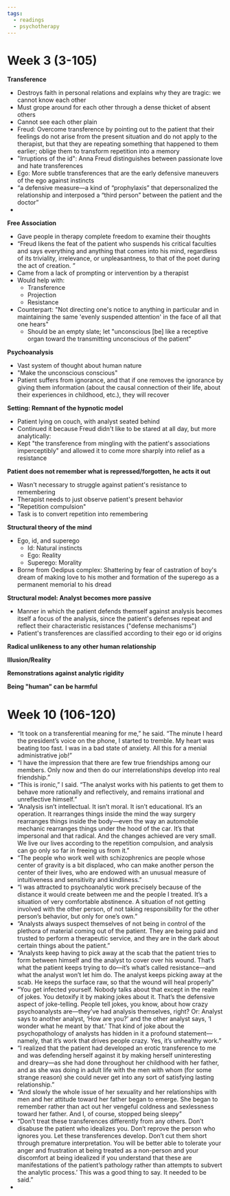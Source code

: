 ```yaml
---
tags:
  - readings
  - psychotherapy
---
```


# Week 3 (3-105)
**Transference**
- Destroys faith in personal relations and explains why they are tragic: we cannot know each other
- Must grope around for each other through a dense thicket of absent others
- Cannot see each other plain
- Freud: Overcome transference by pointing out to the patient that their feelings do not arise from the present situation and do not apply to the therapist, but that they are repeating something that happened to them earlier; oblige them to transform repetition into a memory
- "Irruptions of the id": Anna Freud distinguishes between passionate love and hate transferences
- Ego: More subtle transferences that are the early defensive maneuvers of the ego against instincts
- “a defensive measure—a kind of “prophylaxis” that depersonalized the relationship and interposed a “third person” between the patient and the doctor” 
- 

**Free Association**
- Gave people in therapy complete freedom to examine their thoughts
- “Freud likens the feat of the patient who suspends his critical faculties and says everything and anything that comes into his mind, regardless of its triviality, irrelevance, or unpleasantness, to that of the poet during the act of creation. ”
- Came from a lack of prompting or intervention by a therapist
- Would help with:
	- Transference
	- Projection
	- Resistance
- Counterpart: "Not directing one's notice to anything in particular and in maintaining the same 'evenly suspended attention' in the face of all that one hears"
	- Should be an empty slate; let "unconscious [be] like a receptive organ toward the transmitting unconscious of the patient"

**Psychoanalysis**
- Vast system of thought about human nature
- "Make the unconscious conscious"
- Patient suffers from ignorance, and that if one removes the ignorance by giving them information (about the causal connection of their life, about their experiences in childhood, etc.), they will recover

**Setting: Remnant of the hypnotic model**
- Patient lying on couch, with analyst seated behind
- Continued it because Freud didn't like to be stared at all day, but more analytically:
- Kept "the transference from mingling with the patient's associations imperceptibly" and allowed it to come more sharply into relief as a resistance

**Patient does not remember what is repressed/forgotten, he acts it out**
- Wasn't necessary to struggle against patient's resistance to remembering
- Therapist needs to just observe patient's present behavior
- "Repetition compulsion"
- Task is to convert repetition into remembering

**Structural theory of the mind**
- Ego, id, and superego
	- Id: Natural instincts
	- Ego: Reality
	- Superego: Morality
- Borne from Oedipus complex: Shattering by fear of castration of boy's dream of making love to his mother and formation of the superego as a permanent memorial to his dread

**Structural model: Analyst becomes more passive**
- Manner in which the patient defends themself against analysis becomes itself a focus of the analysis, since the patient's defenses repeat and reflect their characteristic resistances ("defense mechanisms")
- Patient's transferences are classified according to their ego or id origins

**Radical unlikeness to any other human relationship**

**Illusion/Reality**

**Remonstrations against analytic rigidity**

**Being "human" can be harmful**

# Week 10 (106-120)
- “It took on a transferential meaning for me,” he said. “The minute I heard the president’s voice on the phone, I started to tremble. My heart was beating too fast. I was in a bad state of anxiety. All this for a menial administrative job!”
- “I have the impression that there are few true friendships among our members. Only now and then do our interrelationships develop into real friendship.”
- “This is ironic,” I said. “The analyst works with his patients to get them to behave more rationally and reflectively, and remains irrational and unreflective himself.”
- “Analysis isn’t intellectual. It isn’t moral. It isn’t educational. It’s an operation. It rearranges things inside the mind the way surgery rearranges things inside the body—even the way an automobile mechanic rearranges things under the hood of the car. It’s that impersonal and that radical. And the changes achieved are very small. We live our lives according to the repetition compulsion, and analysis can go only so far in freeing us from it.”
- “The people who work well with schizophrenics are people whose center of gravity is a bit displaced, who can make another person the center of their lives, who are endowed with an unusual measure of intuitiveness and sensitivity and kindliness.”
- “I was attracted to psychoanalytic work precisely because of the distance it would create between me and the people I treated. It’s a situation of very comfortable abstinence. A situation of not getting involved with the other person, of not taking responsibility for the other person’s behavior, but only for one’s own.”
- “Analysts always suspect themselves of not being in control of the plethora of material coming out of the patient. They are being paid and trusted to perform a therapeutic service, and they are in the dark about certain things about the patient.”
- “Analysts keep having to pick away at the scab that the patient tries to form between himself and the analyst to cover over his wound. That’s what the patient keeps trying to do—it’s what’s called resistance—and what the analyst won’t let him do. The analyst keeps picking away at the scab. He keeps the surface raw, so that the wound will heal properly”
- “You get infected yourself. Nobody talks about that except in the realm of jokes. You detoxify it by making jokes about it. That’s the defensive aspect of joke-telling. People tell jokes, you know, about how crazy psychoanalysts are—they’ve had analysis themselves, right? Or: Analyst says to another analyst, ‘How are you?’ and the other analyst says, ‘I wonder what he meant by that.’ That kind of joke about the psychopathology of analysts has hidden in it a profound statement—namely, that it’s work that drives people crazy. Yes, it’s unhealthy work.”
- “I realized that the patient had developed an erotic transference to me and was defending herself against it by making herself uninteresting and dreary—as she had done throughout her childhood with her father, and as she was doing in adult life with the men with whom (for some strange reason) she could never get into any sort of satisfying lasting relationship.”
- “And slowly the whole issue of her sexuality and her relationships with men and her attitude toward her father began to emerge. She began to remember rather than act out her vengeful coldness and sexlessness toward her father. And I, of course, stopped being sleepy”
- “Don’t treat these transferences differently from any others. Don’t disabuse the patient who idealizes you. Don’t reprove the person who ignores you. Let these transferences develop. Don’t cut them short through premature interpretation. You will be better able to tolerate your anger and frustration at being treated as a non-person and your discomfort at being idealized if you understand that these are manifestations of the patient’s pathology rather than attempts to subvert the analytic process.’ This was a good thing to say. It needed to be said.”
- 